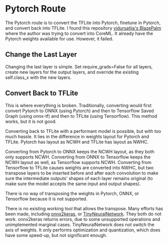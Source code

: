# Pytorch Route
The Pytorch route is to convert the TFLite into Pytorch, finetune in Pytorch, and convert back into TFLite. 
I found this repository [vidursatija's BlazePalm](https://github.com/vidursatija/BlazePalm) where the author was trying to convert into CoreML. 
It already have the Pytorch weights available for use. 
However, it failed. 

## Change the Last Layer
Changing the last layer is simple. Set require_grads=False for all layers, create new layers for the output layers, and override the existing self.class_x with the new layers. 

## Convert Back to TFLite
This is where everything is broken. 
Traditionally, converting would first convert Pytorch to ONNX (using Pytorch) and then to Tensorflow Saved Graph (using onnx-tf) and then to TFLite (using Tensorflow). 
This method works, but it is not good. 

Converting back to TFLite with a performant model is possible, but with too much hassle. 
It lies in the difference in weights layout for Pytorch and TFLite. Pytorch has layout as NCWH and TFLite has layout as NWHC. 

Converting from Pytorch to ONNX keeps the NCWH layout, as they both only supports NCWH. 
Converting from ONNX to Tensorflow keeps the NCWH layout as well, as Tensorflow supports NCWH. 
Converting from Tensorflow to TFLite causes weights are converted into NWHC, but two transpose layers to be inserted before and after each convolution to make sure the intermediate outputs' shapes of each layer remains original (to make sure the model accepts the same input and output shapes). 

There is no way of transposing the weights in Pytorch, ONNX, or Tensorflow because it is not supported. 

There is no existing working tool that allows the transpose. 
Many efforts has been made, including [onnx2keras](https://github.com/waltYeh/onnx2keras), or [TinyNeuralNetwork](https://github.com/alibaba/TinyNeuralNetwork). They both do not work. onnx2keras returns errors, due to some unsupported operations and unimplemented marginal cases. TinyNeuralNetwork does not switch the axis of weights. It only performs optimization and quantization, which does have some speed-up, but not significant enough. 

